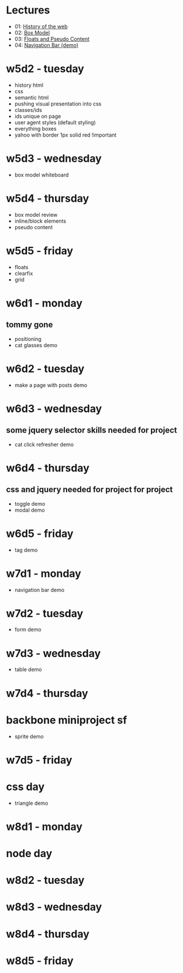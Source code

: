 # Lectures

- 01: [History of the web](./01-history.md)
- 02: [Box Model](./02-box_model/README.md)
- 03: [Floats and Pseudo Content](./03-floats_and_pseudo_content/README.md)
- 04: [Navigation Bar (demo)](./04-nav_bar/README.md)

# w5d2 - tuesday
- history html
- css
- semantic html
- pushing visual presentation into css
- classes/ids
- ids unique on page
- user agent styles (default styling)
- everything boxes
- yahoo with border 1px solid red !important


# w5d3 - wednesday
- box model whiteboard


# w5d4 - thursday
- box model review
- inline/block elements
- pseudo content


# w5d5 - friday
- floats
- clearfix
- grid


# w6d1 - monday
## tommy gone
- positioning
- cat glasses demo


# w6d2 - tuesday
- make a page with posts demo


# w6d3 - wednesday
## some jquery selector skills needed for project
- cat click refresher demo


# w6d4 - thursday
##  css and jquery needed for project for project
- toggle demo
- modal demo


# w6d5 - friday
- tag demo


# w7d1 - monday
- navigation bar demo


# w7d2 - tuesday
- form demo

# w7d3 - wednesday
- table demo

# w7d4 - thursday
# backbone miniproject sf
- sprite demo

# w7d5 - friday
# css day
- triangle demo

# w8d1 - monday
# node day

# w8d2 - tuesday

# w8d3 - wednesday

# w8d4 - thursday

# w8d5 - friday



